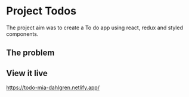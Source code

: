 # Project Todos
The project aim was to create a To do app using react, redux and styled components. 

## The problem


## View it live

https://todo-mia-dahlgren.netlify.app/
